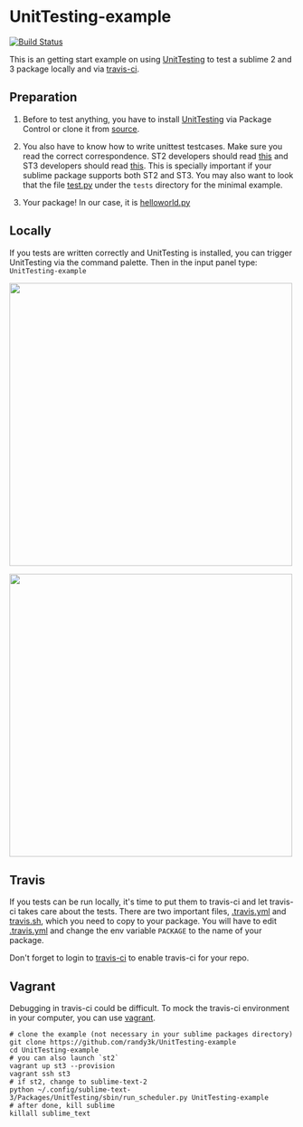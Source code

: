 UnitTesting-example
===================
[![Build Status](https://travis-ci.org/randy3k/UnitTesting-example.png?branch=master)](https://travis-ci.org/randy3k/UnitTesting-example)

This is an getting start example on using [UnitTesting](https://github.com/randy3k/UnitTesting) to test a sublime 2 and 3 package locally and via [travis-ci](https://travis-ci.org).

Preparation
---
1. Before to test anything, you have to install [UnitTesting](https://github.com/randy3k/UnitTesting) via Package Control or clone it from [source](https://github.com/randy3k/UnitTesting).
2. You also have to know how to write unittest testcases. Make sure you read the correct correspondence. ST2 developers should read [this](http://docs.python.org/2.6/library/unittest.html) and ST3 developers should read [this](http://docs.python.org/3.3/library/unittest.html). This is specially important if your sublime package supports both ST2 and ST3. You may also want to look that the file [test.py](https://github.com/randy3k/UnitTesting-example/blob/master/tests/test.py) under the `tests` directory for the minimal example.

3. Your package! In our case, it is [helloworld.py](https://github.com/randy3k/UnitTesting-example/blob/master/helloworld.py)




Locally
----
If you tests are written correctly and UnitTesting is installed, you can trigger UnitTesting via the command palette. Then in the input panel type: `UnitTesting-example`

<img src='https://raw.github.com/randy3k/UnitTesting-example/fig/cp.png' width='500'></img>

<img src='https://raw.github.com/randy3k/UnitTesting-example/fig/op.png' width='500'></img>

Travis
---
If you tests can be run locally, it's time to put them to travis-ci and let travis-ci takes care about the tests. There are two important files, [.travis.yml](https://github.com/randy3k/UnitTesting-example/blob/master/.travis.yml) and [travis.sh](https://github.com/randy3k/UnitTesting-example/blob/master/travis.sh), which you need to copy to your package. You will have to edit [.travis.yml](https://github.com/randy3k/UnitTesting-example/blob/master/.travis.yml) and change the env variable `PACKAGE` to the name of your package.

Don't forget to login to [travis-ci](https://travis-ci.org) to enable travis-ci for your repo. 

Vagrant
---
Debugging in travis-ci could be difficult. To mock the travis-ci environment in your computer, you can use [vagrant](http://www.vagrantup.com). 


```
# clone the example (not necessary in your sublime packages directory)
git clone https://github.com/randy3k/UnitTesting-example
cd UnitTesting-example
# you can also launch `st2`
vagrant up st3 --provision
vagrant ssh st3
# if st2, change to sublime-text-2
python ~/.config/sublime-text-3/Packages/UnitTesting/sbin/run_scheduler.py UnitTesting-example
# after done, kill sublime
killall sublime_text
```
